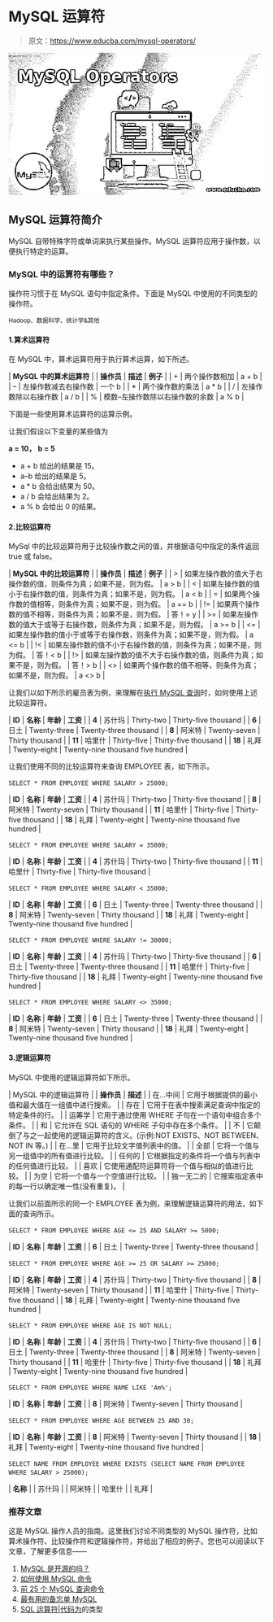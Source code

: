 # MySQL 运算符

> 原文：<https://www.educba.com/mysql-operators/>

![MySQL Operators](img/f9277ccbee5d5248dab25da753e85cf7.png)



## MySQL 运算符简介

MySQL 自带特殊字符或单词来执行某些操作。MySQL 运算符应用于操作数，以便执行特定的运算。

### MySQL 中的运算符有哪些？

操作符习惯于在 MySQL 语句中指定条件。下面是 MySQL 中使用的不同类型的操作符。

<small>Hadoop、数据科学、统计学&其他</small>

#### 1.算术运算符

在 MySQL 中，算术运算符用于执行算术运算，如下所述。

| **MySQL 中的算术运算符** |
| **操作员** | **描述** | **例子** |
| + | 两个操作数相加 | a + b |
| – | 左操作数减去右操作数 | 一个 b |
| * | 两个操作数的乘法 | a * b |
| / | 左操作数除以右操作数 | a / b |
| % | 模数–左操作数除以右操作数的余数 | a % b |

下面是一些使用算术运算符的运算示例。

让我们假设以下变量的某些值为

**a = 10，** **b = 5**

*   a + b 给出的结果是 15。
*   a–b 给出的结果是 5。
*   a * b 会给出结果为 50。
*   a / b 会给出结果为 2。
*   a % b 会给出 0 的结果。

#### 2.比较运算符

MySql 中的比较运算符用于比较操作数之间的值，并根据语句中指定的条件返回 true 或 false。

| **MySQL 中的比较运算符** |
| **操作员** | **描述** | **例子** |
| > | 如果左操作数的值大于右操作数的值，则条件为真；如果不是，则为假。 | a > b |
| < | 如果左操作数的值小于右操作数的值，则条件为真；如果不是，则为假。 | a < b |
| = | 如果两个操作数的值相等，则条件为真；如果不是，则为假。 | a == b |
| != | 如果两个操作数的值不相等，则条件为真；如果不是，则为假。 | 答！= y |
| >= | 如果左操作数的值大于或等于右操作数，则条件为真；如果不是，则为假。 | a >= b |
| <= | 如果左操作数的值小于或等于右操作数，则条件为真；如果不是，则为假。 | a <= b |
| !< | 如果左操作数的值不小于右操作数的值，则条件为真；如果不是，则为假。 | 答！< b |
| !> | 如果左操作数的值不大于右操作数的值，则条件为真；如果不是，则为假。 | 答！> b |
| <> | 如果两个操作数的值不相等，则条件为真；如果不是，则为假。 | a <> b |

让我们以如下所示的雇员表为例，来理解在[执行 MySQL 查询](https://www.educba.com/mysql-queries/)时，如何使用上述比较运算符。

| **ID** | **名称** | **年龄** | **工资** |
| **4** | 苏什玛 | Thirty-two | Thirty-five thousand |
| **6** | 日土 | Twenty-three | Twenty-three thousand |
| **8** | 阿米特 | Twenty-seven | Thirty thousand |
| **11** | 哈里什 | Thirty-five | Thirty-five thousand |
| **18** | 礼拜 | Twenty-eight | Twenty-nine thousand five hundred |

让我们使用不同的比较运算符来查询 EMPLOYEE 表，如下所示。

`SELECT * FROM EMPLOYEE WHERE SALARY > 25000;`

| **ID** | **名称** | **年龄** | **工资** |
| **4** | 苏什玛 | Thirty-two | Thirty-five thousand |
| **8** | 阿米特 | Twenty-seven | Thirty thousand |
| **11** | 哈里什 | Thirty-five | Thirty-five thousand |
| **18** | 礼拜 | Twenty-eight | Twenty-nine thousand five hundred |

`SELECT * FROM EMPLOYEE WHERE SALARY = 35000;`

| **ID** | **名称** | **年龄** | **工资** |
| **4** | 苏什玛 | Thirty-two | Thirty-five thousand |
| **11** | 哈里什 | Thirty-five | Thirty-five thousand |

`SELECT * FROM EMPLOYEE WHERE SALARY < 35000;`

| **ID** | **名称** | **年龄** | **工资** |
| **6** | 日土 | Twenty-three | Twenty-three thousand |
| **8** | 阿米特 | Twenty-seven | Thirty thousand |
| **18** | 礼拜 | Twenty-eight | Twenty-nine thousand five hundred |

`SELECT * FROM EMPLOYEE WHERE SALARY != 30000;`

| **ID** | **名称** | **年龄** | **工资** |
| **4** | 苏什玛 | Thirty-two | Thirty-five thousand |
| **6** | 日土 | Twenty-three | Twenty-three thousand |
| **11** | 哈里什 | Thirty-five | Thirty-five thousand |
| **18** | 礼拜 | Twenty-eight | Twenty-nine thousand five hundred |

`SELECT * FROM EMPLOYEE WHERE SALARY <> 35000;`

| **ID** | **名称** | **年龄** | **工资** |
| **6** | 日土 | Twenty-three | Twenty-three thousand |
| **8** | 阿米特 | Twenty-seven | Thirty thousand |
| **18** | 礼拜 | Twenty-eight | Twenty-nine thousand five hundred |

#### 3.逻辑运算符

MySQL 中使用的逻辑运算符如下所示。

| MySQL 中的逻辑运算符 |
| **操作员** | **描述** |
| 在…中间 | 它用于根据提供的最小值和最大值在一组值中进行搜索。 |
| 存在 | 它用于在表中搜索满足查询中指定的特定条件的行。 |
| 运筹学 | 它用于通过使用 WHERE 子句在一个语句中组合多个条件。 |
| 和 | 它允许在 SQL 语句的 WHERE 子句中存在多个条件。 |
| 不 | 它颠倒了与之一起使用的逻辑运算符的含义。(示例:NOT EXISTS、NOT BETWEEN、NOT IN 等。) |
| 在…里 | 它用于比较文字值列表中的值。 |
| 全部 | 它将一个值与另一组值中的所有值进行比较。 |
| 任何的 | 它根据指定的条件将一个值与列表中的任何值进行比较。 |
| 喜欢 | 它使用通配符运算符将一个值与相似的值进行比较。 |
| 为空 | 它将一个值与一个空值进行比较。 |
| 独一无二的 | 它搜索指定表中的每一行以确定唯一性(没有重复)。 |

让我们以前面所示的同一个 EMPLOYEE 表为例，来理解逻辑运算符的用法，如下面的查询所示。

`SELECT * FROM EMPLOYEE WHERE AGE <= 25 AND SALARY >= 5000;`

| **ID** | **名称** | **年龄** | **工资** |
| **6** | 日土 | Twenty-three | Twenty-three thousand |

`SELECT * FROM EMPLOYEE WHERE AGE >= 25 OR SALARY >= 25000;`

| **ID** | **名称** | **年龄** | **工资** |
| **4** | 苏什玛 | Thirty-two | Thirty-five thousand |
| **8** | 阿米特 | Twenty-seven | Thirty thousand |
| **11** | 哈里什 | Thirty-five | Thirty-five thousand |
| **18** | 礼拜 | Twenty-eight | Twenty-nine thousand five hundred |

`SELECT * FROM EMPLOYEE WHERE AGE IS NOT NULL;`

| **ID** | **名称** | **年龄** | **工资** |
| **4** | 苏什玛 | Thirty-two | Thirty-five thousand |
| **6** | 日土 | Twenty-three | Twenty-three thousand |
| **8** | 阿米特 | Twenty-seven | Thirty thousand |
| **11** | 哈里什 | Thirty-five | Thirty-five thousand |
| **18** | 礼拜 | Twenty-eight | Twenty-nine thousand five hundred |

`SELECT * FROM EMPLOYEE WHERE NAME LIKE 'Am%';`

| **ID** | **名称** | **年龄** | **工资** |
| **8** | 阿米特 | Twenty-seven | Thirty thousand |

`SELECT * FROM EMPLOYEE WHERE AGE BETWEEN 25 AND 30;`

| **ID** | **名称** | **年龄** | **工资** |
| **8** | 阿米特 | Twenty-seven | Thirty thousand |
| **18** | 礼拜 | Twenty-eight | Twenty-nine thousand five hundred |

`SELECT NAME FROM EMPLOYEE WHERE EXISTS (SELECT NAME FROM EMPLOYEE WHERE SALARY > 25000);`

| **名称** |
| 苏什玛 |
| 阿米特 |
| 哈里什 |
| 礼拜 |

### 推荐文章

这是 MySQL 操作人员的指南。这里我们讨论不同类型的 MySQL 操作符，比如算术操作符、比较操作符和逻辑操作符，并给出了相应的例子。您也可以阅读以下文章，了解更多信息——

1.  [MySQL 是开源的吗？](https://www.educba.com/mysql-opensource/)
2.  [如何使用 MySQL 命令](https://www.educba.com/mysql-commands/)
3.  [前 25 个 MySQL 查询命令](https://www.educba.com/mysql-query-commands/)
4.  [最有用的备忘单 MySQL](https://www.educba.com/cheat-sheet-mysql/)
5.  [SQL 运算符|代码为](https://www.educba.com/sql-operators/)的类型





